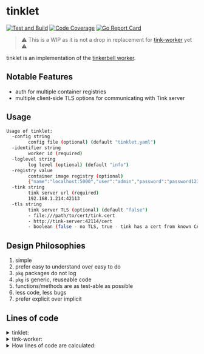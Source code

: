 # tinklet

[![Test and Build](https://github.com/jacobweinstock/tinklet/actions/workflows/ci.yaml/badge.svg)](https://github.com/jacobweinstock/tinklet/actions/workflows/ci.yaml)
[![Code Coverage](https://img.shields.io/endpoint?url=https://gist.githubusercontent.com/jacobweinstock/9d00cc54b39121e62d88ab6e02cec6dd/raw/branch-main.json)](https://gist.github.com/jacobweinstock/9d00cc54b39121e62d88ab6e02cec6dd#file-branch-main-coverage)
[![Go Report Card](https://goreportcard.com/badge/github.com/jacobweinstock/tinklet)](https://goreportcard.com/report/github.com/jacobweinstock/tinklet)

>:warning: This is a WIP as it is not a drop in replacement for [tink-worker](https://docs.tinkerbell.org/services/tink-worker/) yet :warning:

tinklet is an implementation of the [tinkerbell worker](https://docs.tinkerbell.org/services/tink-worker/).

## Notable Features

- auth for multiple container registries
- multiple client-side TLS options for communicating with Tink server

## Usage

```bash
Usage of tinklet:
  -config string
        config file (optional) (default "tinklet.yaml")
  -identifier string
        worker id (required)
  -loglevel string
        log level (optional) (default "info")
  -registry value
        container image registry (optional)
        {"name":"localhost:5000","user":"admin","password":"password123"}
  -tink string
        tink server url (required)
        192.168.1.214:42113
  -tls string
        tink server TLS (optional) (default "false")
        - file:///path/to/cert/tink.cert
        - http://tink-server:42114/cert
        - boolean (false - no TLS, true - tink has a cert from known CA)
```

## Design Philosophies

1. simple
2. prefer easy to understand over easy to do
3. `pkg` packages do not log
4. `pkg` is generic, reuseable code
5. functions/methods are as test-able as possible
6. less code, less bugs
7. prefer explicit over implicit

## Lines of code

<details>
  <summary>tinklet:</summary>

```bash
--------------------------------------------------------------------------------
File                          files          blank        comment           code
--------------------------------------------------------------------------------
./app/controller.go                             10             28            155
./cmd/tinklet.go                                14             11             95
./pkg/tink/workflow.go                          13             10             89
./cmd/grpc_tls.go                                8             12             82
./pkg/container/container.go                     7              6             62
./cmd/config.go                                  7             21             45
./main.go                                        7              0             34
./pkg/tink/hardware.go                           7              6             30
./cmd/logger.go                                  4              1             23
./app/errors.go                                  5              2             20
--------------------------------------------------------------------------------
TOTAL                            10             82             97            635
--------------------------------------------------------------------------------
```

</details>

<details>
  <summary>tink-worker:</summary>

```bash
--------------------------------------------------------------------------
File                    files          blank        comment           code
--------------------------------------------------------------------------
./internal/worker.go                      54              9            436
./cmd/root.go                             30              8            138
./internal/action.go                      16              6             97
./internal/registry.go                    11              6             78
./main.go                                  8              1             23
--------------------------------------------------------------------------
TOTAL                       5            119             30            772
--------------------------------------------------------------------------
```

</details>

<details>
  <summary>How lines of code are calculated:</summary>

```bash
docker run --rm -v "${PWD}":/workdir hhatto/gocloc --exclude-ext=yaml,bash,md,Makefile --by-file $(find . -name "*.go" ! -name "*_test.go" -not -path "./scripts/*" ) 
```

</details>

